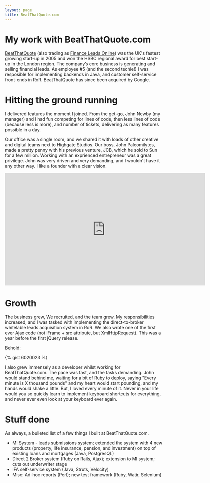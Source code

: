 ```yaml
---
layout: page
title: BeatThatQuote.com
---
```


# My work with BeatThatQuote.com

[BeatThatQuote](http://www.beatthatquote.com/) (also trading as [Finance Leads Online](http://financeleadsonline.co.uk)) was the UK's fastest growing start-up in 2005 and won the HSBC regional award for best start-up in the London region. The company’s core business is generating and selling financial leads. As employee #5 (and the second techie!) I was resposible for implementing backends in Java, and customer self-service front-ends in RoR. BeatThatQuote has since been acquired by Google.

# Hitting the ground running

I delivered features the moment I joined. From the get-go, John Newby (my manager) and I had fun competing for lines of code, then less lines of code (because less is more), and number of tickets, delivering as many features possible in a day.

Our office was a single room, and we shared it with loads of other creative and digital teams next to Highgate Studios. Our boss, John Paleomilytes, made a pretty penny with his previous venture, JCB, which he sold to Sun for a few million. Working with an exprienced entrepreneur was a great privilege. John was very driven and very demanding, and I wouldn't have it any other way. I like a founder with a clear vision.

<iframe width="640" height="360" src="http://www.youtube.com/embed/z6dUl2RkQZc?feature=player_detailpage" frameborder="0" allowfullscreen></iframe>

# Growth

The business grew, We recruited, and the team grew. My responsibilities increased, and I was tasked with implementing the direct-to-broker whitelable leads acquisition system in RoR. We also wrote one of the first ever Ajax code (not iFrame + src attribute, but XmlHttpRequest). This was a year before the first jQuery release.

Behold:

{% gist 6020023 %}

I also grew immensely as a developer whilst working for BeatThatQuote.com. The pace was fast, and the tasks demanding. John would stand behind me, waiting for a bit of Ruby to deploy, saying "Every minute is X thousand pounds" and my heart would start pounding, and my hands would shake a little. But, I loved every minute of it. Never in your life would you so quickly learn to implement keyboard shortcuts for everything, and never ever even look at your keyboard ever again.

# Stuff done

As always, a bulleted list of a few things I built at BeatThatQuote.com.

* MI System - leads submissions system; extended the system with 4 new products
  (property, life insurance, pension, and investment) on top of existing loans
  and mortgages (Java, PostgresQL)
* Direct 2 Broker system (Ruby on Rails, Ajax); extension to MI system; cuts
  out underwriter stage
* IFA self-service system (Java, Struts, Velocity)
* Misc: Ad-hoc reports (Perl); new test framework (Ruby, Watir, Selenium)




